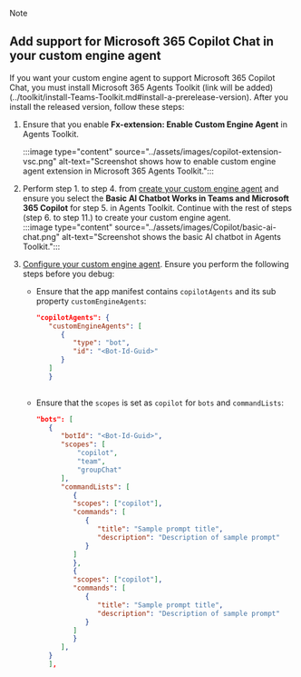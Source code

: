 > [!NOTE]
>
> ## Add support for Microsoft 365 Copilot Chat in your custom engine agent
   >
   > If you want your custom engine agent to support Microsoft 365 Copilot Chat, you must install Microsoft 365 Agents Toolkit (link will be added)(../toolkit/install-Teams-Toolkit.md#install-a-prerelease-version). After you install the released version, follow these steps:
   >
   > 1. Ensure that you enable **Fx-extension: Enable Custom Engine Agent** in Agents Toolkit.
   >
   >    :::image type="content" source="../assets/images/copilot-extension-vsc.png" alt-text="Screenshot shows how to enable custom engine agent extension in Microsoft 365 Agents Toolkit.":::
   >
   > 2. Perform step 1. to step 4. from [create your custom engine agent](/microsoftteams/platform/teams-ai-library-tutorial?tutorial-step=2) and ensure you select the **Basic AI Chatbot Works in Teams and Microsoft 365 Copilot** for step 5. in Agents Toolkit. Continue with the rest of steps (step 6. to step 11.) to create your custom engine agent.<br>
   >    :::image type="content" source="../assets/images/Copilot/basic-ai-chat.png" alt-text="Screenshot shows the basic AI chatbot in Agents Toolkit.":::<br>
   > 3. [Configure your custom engine agent](/microsoftteams/platform/teams-ai-library-tutorial?tutorial-step=3). Ensure you perform the following steps before you debug:
   >     * Ensure that the app manifest contains `copilotAgents` and its sub property `customEngineAgents`:
   >
   >        ```json
   >        "copilotAgents": { 
   >           "customEngineAgents": [ 
   >              { 
   >                 "type": "bot", 
   >                 "id": "<Bot-Id-Guid>" 
   >              } 
   >           ] 
   >           }
   >      
   >        ```
>
   >     * Ensure that the `scopes` is set as `copilot` for `bots` and `commandLists`:
   >
   >        ```json
   >        "bots": [ 
   >           { 
   >              "botId": "<Bot-Id-Guid>", 
   >              "scopes": [
   >                  "copilot",
   >                  "team",
   >                  "groupChat"
   >              ],
   >              "commandLists": [ 
   >                 { 
   >                 "scopes": ["copilot"], 
   >                 "commands": [ 
   >                    { 
   >                       "title": "Sample prompt title", 
   >                       "description": "Description of sample prompt" 
   >                    } 
   >                 ] 
   >                 }, 
   >                 { 
   >                 "scopes": ["copilot"], 
   >                 "commands": [ 
   >                    { 
   >                       "title": "Sample prompt title", 
   >                       "description": "Description of sample prompt" 
   >                    } 
   >                 ] 
   >                 } 
   >              ], 
   >           } 
   >           ], 
   >      
   >        ```
